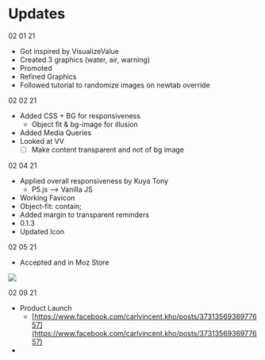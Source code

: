 # Updates

02 01 21

- Got inspired by VisualizeValue
- Created 3 graphics (water, air, warning)
- Promoted
- Refined Graphics
- Followed tutorial to randomize images on newtab override

02 02 21

- Added CSS + BG for responsiveness
    - Object fit & bg-image for illusion
- Added Media Queries
- Looked at VV
    - [ ]  Make content transparent and not of bg image

02 04 21

- Applied overall responsiveness by Kuya Tony
    - P5.js —> Vanilla JS
- Working Favicon
- Object-fit: contain;
- Added margin to transparent reminders
- 0.1.3
- Updated Icon

02 05 21

- Accepted and in Moz Store

![](Updates%20524f2212a13d4f8ab1c40b6bcc6786da/Untitled.png)

02 09 21

- Product Launch
    - [https://www.facebook.com/carlvincent.kho/posts/3731356936977657](https://www.facebook.com/carlvincent.kho/posts/3731356936977657)
-